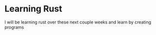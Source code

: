 # Learning Rust

I will be learning rust over these next couple weeks and learn by creating programs
